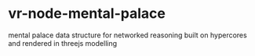 # vr-node-mental-palace
mental palace data structure for networked reasoning built on hypercores and rendered in threejs modelling
